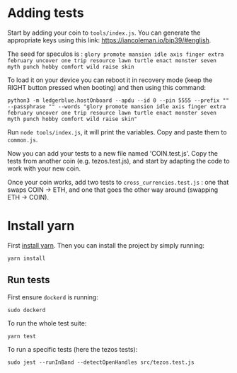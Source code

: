 # Adding tests

Start by adding your coin to `tools/index.js`.
You can generate the appropriate keys using this link: https://iancoleman.io/bip39/#english.

The seed for speculos is : `glory promote mansion idle axis finger extra february uncover one trip resource lawn turtle enact monster seven myth punch hobby comfort wild raise skin`

To load it on your device you can reboot it in recovery mode (keep the RIGHT button pressed when booting) and then using this command:
```
python3 -m ledgerblue.hostOnboard --apdu --id 0 --pin 5555 --prefix "" --passphrase "" --words "glory promote mansion idle axis finger extra february uncover one trip resource lawn turtle enact monster seven myth punch hobby comfort wild raise skin"
```

Run `node tools/index.js`, it will print the variables. Copy and paste them to `common.js`.

Now you can add your tests to a new file named 'COIN.test.js'. Copy the tests from another coin (e.g. tezos.test.js), and start by adapting the code to work with your new coin.

Once your coin works, add two tests to `cross_currencies.test.js` : one that swaps COIN -> ETH, and one that goes the other way around (swapping ETH -> COIN).

# Install yarn

First [install yarn](https://classic.yarnpkg.com/en/docs/install/#debian-stable).
Then you can install the project by simply running:
```
yarn install
```


## Run tests

First ensure `dockerd` is running:
```
sudo dockerd
```

To run the whole test suite:
```
yarn test
```

To run a specific tests (here the tezos tests): 
```
sudo jest --runInBand --detectOpenHandles src/tezos.test.js
```
